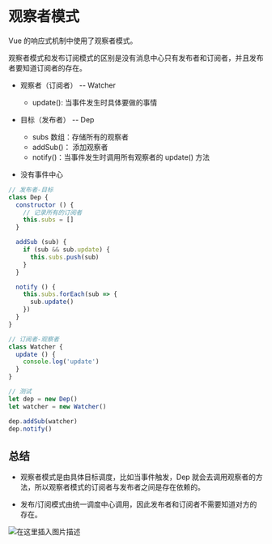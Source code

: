 # 观察者模式

Vue 的响应式机制中使用了观察者模式。

观察者模式和发布订阅模式的区别是没有消息中心只有发布者和订阅者，并且发布者要知道订阅者的存在。

- 观察者（订阅者） -- Watcher

    - update(): 当事件发生时具体要做的事情

- 目标（发布者） -- Dep

    - subs 数组：存储所有的观察者
    - addSub()： 添加观察者
    - notify()：当事件发生时调用所有观察者的 update() 方法

- 没有事件中心

```js
// 发布者-目标
class Dep {
  constructor () {
    // 记录所有的订阅者
    this.subs = []
  }

  addSub (sub) {
    if (sub && sub.update) {
      this.subs.push(sub)
    }
  }

  notify () {
    this.subs.forEach(sub => {
      sub.update()
    })
  }
}

// 订阅者-观察者
class Watcher {
  update () {
    console.log('update')
  }
}

// 测试
let dep = new Dep()
let watcher = new Watcher()

dep.addSub(watcher)
dep.notify()
```

## 总结

- 观察者模式是由具体目标调度，比如当事件触发，Dep 就会去调用观察者的方法，所以观察者模式的订阅者与发布者之间是存在依赖的。

- 发布/订阅模式由统一调度中心调用，因此发布者和订阅者不需要知道对方的存在。

![在这里插入图片描述](https://img-blog.csdnimg.cn/20200704175037341.png?x-oss-process=image/watermark,type_ZmFuZ3poZW5naGVpdGk,shadow_10,text_aHR0cHM6Ly9ibG9nLmNzZG4ubmV0L2Zhbmd4dWFuMTUwOQ==,size_1,color_FFFFFF,t_70)